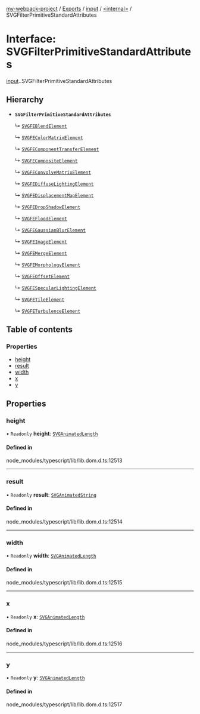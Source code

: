 [my-webpack-project](../README.md) / [Exports](../modules.md) / [input](../modules/input.md) / [<internal\>](../modules/input._internal_.md) / SVGFilterPrimitiveStandardAttributes

# Interface: SVGFilterPrimitiveStandardAttributes

[input](../modules/input.md).[<internal>](../modules/input._internal_.md).SVGFilterPrimitiveStandardAttributes

## Hierarchy

- **`SVGFilterPrimitiveStandardAttributes`**

  ↳ [`SVGFEBlendElement`](input._internal_.SVGFEBlendElement.md)

  ↳ [`SVGFEColorMatrixElement`](input._internal_.SVGFEColorMatrixElement.md)

  ↳ [`SVGFEComponentTransferElement`](input._internal_.SVGFEComponentTransferElement.md)

  ↳ [`SVGFECompositeElement`](input._internal_.SVGFECompositeElement.md)

  ↳ [`SVGFEConvolveMatrixElement`](input._internal_.SVGFEConvolveMatrixElement.md)

  ↳ [`SVGFEDiffuseLightingElement`](input._internal_.SVGFEDiffuseLightingElement.md)

  ↳ [`SVGFEDisplacementMapElement`](input._internal_.SVGFEDisplacementMapElement.md)

  ↳ [`SVGFEDropShadowElement`](input._internal_.SVGFEDropShadowElement.md)

  ↳ [`SVGFEFloodElement`](input._internal_.SVGFEFloodElement.md)

  ↳ [`SVGFEGaussianBlurElement`](input._internal_.SVGFEGaussianBlurElement.md)

  ↳ [`SVGFEImageElement`](input._internal_.SVGFEImageElement.md)

  ↳ [`SVGFEMergeElement`](input._internal_.SVGFEMergeElement.md)

  ↳ [`SVGFEMorphologyElement`](input._internal_.SVGFEMorphologyElement.md)

  ↳ [`SVGFEOffsetElement`](input._internal_.SVGFEOffsetElement.md)

  ↳ [`SVGFESpecularLightingElement`](input._internal_.SVGFESpecularLightingElement.md)

  ↳ [`SVGFETileElement`](input._internal_.SVGFETileElement.md)

  ↳ [`SVGFETurbulenceElement`](input._internal_.SVGFETurbulenceElement.md)

## Table of contents

### Properties

- [height](input._internal_.SVGFilterPrimitiveStandardAttributes.md#height)
- [result](input._internal_.SVGFilterPrimitiveStandardAttributes.md#result)
- [width](input._internal_.SVGFilterPrimitiveStandardAttributes.md#width)
- [x](input._internal_.SVGFilterPrimitiveStandardAttributes.md#x)
- [y](input._internal_.SVGFilterPrimitiveStandardAttributes.md#y)

## Properties

### height

• `Readonly` **height**: [`SVGAnimatedLength`](../modules/input._internal_.md#svganimatedlength)

#### Defined in

node_modules/typescript/lib/lib.dom.d.ts:12513

___

### result

• `Readonly` **result**: [`SVGAnimatedString`](../modules/input._internal_.md#svganimatedstring)

#### Defined in

node_modules/typescript/lib/lib.dom.d.ts:12514

___

### width

• `Readonly` **width**: [`SVGAnimatedLength`](../modules/input._internal_.md#svganimatedlength)

#### Defined in

node_modules/typescript/lib/lib.dom.d.ts:12515

___

### x

• `Readonly` **x**: [`SVGAnimatedLength`](../modules/input._internal_.md#svganimatedlength)

#### Defined in

node_modules/typescript/lib/lib.dom.d.ts:12516

___

### y

• `Readonly` **y**: [`SVGAnimatedLength`](../modules/input._internal_.md#svganimatedlength)

#### Defined in

node_modules/typescript/lib/lib.dom.d.ts:12517
